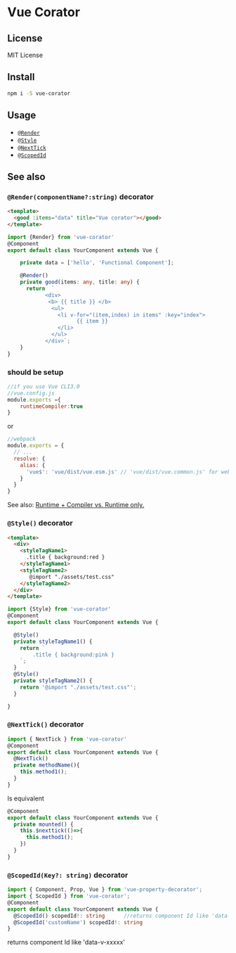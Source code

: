# Vue Corator


## License

MIT License

## Install

```bash
npm i -S vue-corator
```

## Usage

- [`@Render`](#Render)
- [`@Style`](#Style)   
- [`@NextTick`](#NextTick)
- [`@ScopedId`](#ScopedId)

## See also

### <a id="Render"></a> `@Render(componentName?:string)` decorator


```html
<template>
  <good :items="data" title="Vue corator"></good>
</template>
```

```ts
import {Render} from 'vue-corator'
@Component
export default class YourComponent extends Vue {

    private data = ['hello', 'Functional Component'];

    @Render()
    private good(items: any, title: any) {
      return  `
            <div>
             <b> {{ title }} </b>
              <ul>
                <li v-for="(item,index) in items" :key="index">
                      {{ item }}
                </li>
              </ul>
            </div>`;
    }
}
``` 
### should be setup 
```js
//if you use Vue CLI3.0
//vue.config.js
module.exports ={
    runtimeCompiler:true
}
```
or
``` js
//webpack
module.exports = {
  // ...
  resolve: {
    alias: {
      'vue$': 'vue/dist/vue.esm.js' // 'vue/dist/vue.common.js' for webpack 1
    }
  }
}
```
See also: [Runtime + Compiler vs. Runtime only.](https://vuejs.org/v2/guide/installation.html#Runtime-Compiler-vs-Runtime-only)


### <a id="Style"></a> `@Style()` decorator

```html
<template>
  <div>
    <styleTagName1>
      .title { background:red }
    </styleTagName1>   
    <styleTagName2>
       @import "./assets/test.css"
    </styleTagName2> 
  </div>
</template>
```
```ts
import {Style} from 'vue-corator'
@Component
export default class YourComponent extends Vue {

  @Style()
  private styleTagName1() {
    return `
        .title { background:pink }
    `;
  }
  @Style()
  private styleTagName2() {
    return '@import "./assets/test.css"';
  }

}
```

### <a id="NextTick"></a> `@NextTick()` decorator

```ts
import { NextTick } from 'vue-corator'
@Component
export default class YourComponent extends Vue {
  @NextTick()
  private methodName(){
    this.method1();
  }
}
```
Is equivalent

```ts
@Component
export default class YourComponent extends Vue {
  private mounted() {
    this.$nexttick(()=>{
      this.method1();
    })
  }
}
```

### <a id="ScopedId"></a> `@ScopedId(Key?: string)` decorator

```ts
import { Component, Prop, Vue } from 'vue-property-decorator';
import { ScopedId } from 'vue-corator';
@Component
export default class YourComponent extends Vue {
  @ScopedId() scopedId!: string      //returns component Id like 'data-v-xxxxx'
  @ScopedId('customName') scopedId!: string   
}
```
returns component Id like 'data-v-xxxxx'
